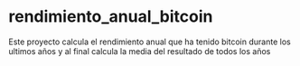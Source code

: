 # rendimiento_anual_bitcoin
Este proyecto calcula el rendimiento anual que ha tenido bitcoin durante los ultimos años y al final calcula la media del resultado de todos los años 